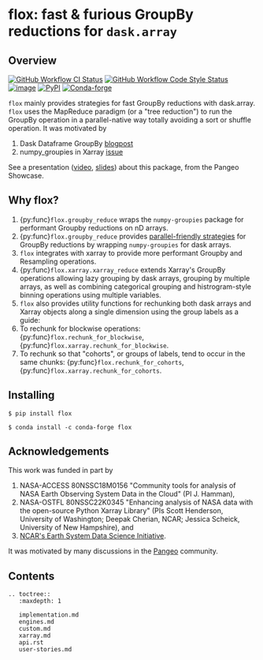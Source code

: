 # flox: fast & furious GroupBy reductions for `dask.array`

## Overview

[![GitHub Workflow CI Status](https://img.shields.io/github/workflow/status/xarray-contrib/flox/CI?logo=github&style=flat)](https://github.com/xarray-contrib/flox/actions)
[![GitHub Workflow Code Style Status](https://img.shields.io/github/workflow/status/xarray-contrib/flox/code-style?label=Code%20Style&style=flat)](https://github.com/xarray-contrib/flox/actions)
[![image](https://img.shields.io/codecov/c/github/xarray-contrib/flox.svg?style=flat)](https://codecov.io/gh/xarray-contrib/flox)
[![PyPI](https://img.shields.io/pypi/v/flox.svg?style=flat)](https://pypi.org/project/flox/)
[![Conda-forge](https://img.shields.io/conda/vn/conda-forge/flox.svg?style=flat)](https://anaconda.org/conda-forge/flox)

`flox` mainly provides strategies for fast GroupBy reductions with dask.array. `flox` uses the MapReduce paradigm (or a "tree reduction")
to run the GroupBy operation in a parallel-native way totally avoiding a sort or shuffle operation. It was motivated by

1.  Dask Dataframe GroupBy
    [blogpost](https://blog.dask.org/2019/10/08/df-groupby)
2.  numpy_groupies in Xarray
    [issue](https://github.com/pydata/xarray/issues/4473)

See a presentation ([video](https://discourse.pangeo.io/t/november-17-2021-flox-fast-furious-groupby-reductions-with-dask-at-pangeo-scale/2016), [slides](https://docs.google.com/presentation/d/1YubKrwu9zPHC_CzVBhvORuQBW-z148BvX3Ne8XcvWsQ/edit?usp=sharing)) about this package, from the Pangeo Showcase.

## Why flox?

1. {py:func}`flox.groupby_reduce` wraps the `numpy-groupies` package for performant Groupby reductions on nD arrays.
1. {py:func}`flox.groupby_reduce` provides [parallel-friendly strategies](algorithms) for GroupBy reductions by wrapping `numpy-groupies` for dask arrays.
1. `flox` integrates with xarray to provide more performant Groupby and Resampling operations.
1. {py:func}`flox.xarray.xarray_reduce` extends Xarray's GroupBy operations allowing lazy grouping by dask arrays, grouping by multiple arrays,
   as well as combining categorical grouping and histrogram-style binning operations using multiple variables.
1. `flox` also provides utility functions for rechunking both dask arrays and Xarray objects along a single dimension using the group labels as a guide:
  1. To rechunk for blockwise operations: {py:func}`flox.rechunk_for_blockwise`,  {py:func}`flox.xarray.rechunk_for_blockwise`.
  1. To rechunk so that "cohorts", or groups of labels, tend to occur in the same chunks: {py:func}`flox.rechunk_for_cohorts`,  {py:func}`flox.xarray.rechunk_for_cohorts`.

## Installing

``` shell
$ pip install flox
```

``` shell
$ conda install -c conda-forge flox
```

## Acknowledgements

This work was funded in part by
1. NASA-ACCESS 80NSSC18M0156 "Community tools for analysis of NASA Earth Observing System
   Data in the Cloud" (PI J. Hamman),
2. NASA-OSTFL 80NSSC22K0345 "Enhancing analysis of NASA data with the open-source Python Xarray Library" (PIs Scott Henderson, University of Washington;
   Deepak Cherian, NCAR; Jessica Scheick, University of New Hampshire), and
3. [NCAR's Earth System Data Science Initiative](https://ncar.github.io/esds/).

It was motivated by many discussions in the [Pangeo](https://pangeo.io) community.

## Contents
```{eval-rst}
.. toctree::
   :maxdepth: 1

   implementation.md
   engines.md
   custom.md
   xarray.md
   api.rst
   user-stories.md
```
